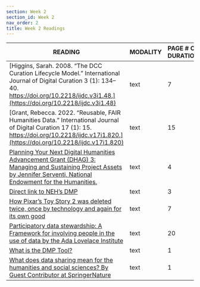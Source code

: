 ```yaml
---
section: Week 2
section_id: Week 2
nav_order: 2
title: Week 2 Readings
---
```


| READING                                                                                                                                                                                                                                                                         | MODALITY | PAGE # OR DURATION |
| ------------------------------------------------------------------------------------------------------------------------------------------------------------------------------------------------------------------------------------------------------------------------------- | -------- | ------------------ |
| [Higgins, Sarah. 2008. “The DCC Curation Lifecycle Model.” International Journal of Digital Curation 3 (1): 134–40. https://doi.org/10.2218/ijdc.v3i1.48.](https://doi.org/10.2218/ijdc.v3i1.48)                                                                                 | text     | 7                  |
| [Grant, Rebecca. 2022. “Reusable, FAIR Humanities Data.” International Journal of Digital Curation 17 (1): 15. https://doi.org/10.2218/ijdc.v17i1.820.](https://doi.org/10.2218/ijdc.v17i1.820)                                                                                  | text     | 15                 |
| [Planning Your Next Digital Humanities Advancement Grant (DHAG) 3: Managing and Sustaining Project Assets by Jennifer Serventi, National Endowment for the Humanities.](https://www.neh.gov/blog/planning-your-next-dhag-3-managing-and-sustaining-project-assets)               | text     | 4                  |
| [Direct link to NEH’s DMP](https://www.neh.gov/sites/default/files/inline-files/Data%20Management%20Plans%2C%202019.pdf)                                                                                                                                                         | text     | 3                  |
| [How Pixar’s Toy Story 2 was deleted twice, once by technology and again for its own good](https://thenextweb.com/news/how-pixars-toy-story-2-was-deleted-twice-once-by-technology-and-again-for-its-own-good)                                                                   | text     | 7                  |
| [Participatory data stewardship: A Framework for involving people in the use of data by the Ada Lovelace Institute](https://www.adalovelaceinstitute.org/report/participatory-data-stewardship/)                                                                                 | text     | 20                 |
| [What is the DMP Tool?](https://dmptool.org/about_us#:~:text=The%20DMPTool%20is%20a%20free,the%20grant%20proposal%20submission%20process.)                                                                                                                                       | text     | 1                  |
| [What does data sharing mean for the humanities and social sciences? By Guest Contributor at SpringerNature](https://www.springernature.com/gp/researchers/the-source/blog/blogposts-research-integrity/what-does-data-sharing-mean-for-humanities-and-social-sciences/18982506) | text     | 1                  |